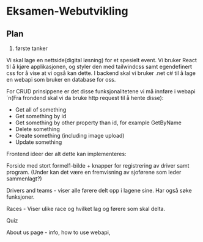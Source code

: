 # Eksamen-Webutvikling

## Plan

1. første tanker 

Vi skal lage en nettside(digital løsning) for et spesielt event. Vi bruker React til å kjøre applikasjonen, og styler den med tailwindcss samt egendefinert css for å vise at vi også kan dette. I backend skal vi bruker .net c# til å lage en webapi som bruker en database for oss. 

For CRUD prinsippene er det disse funksjonalitetene vi må innføre i webapi´n(Fra frondend skal vi da bruke http request til å hente disse): 

- Get all of something
- Get something by id
- Get something by other property than id, for example GetByName
- Delete something
- Create something (including image upload)
- Update something

Frontend ideer der alt dette kan implementeres: 

Forside med stort formel1-bilde + knapper for registrering av driver samt program. (Under kan det være en fremvisning av sjoførene som leder sammenlagt?)

Drivers and teams - viser alle førere delt opp i lagene sine. Har også søke funksjoner. 

Races - Viser ulike race og hvilket lag og førere som skal delta. 

Quiz 

About us page - info, how to use webapi, 